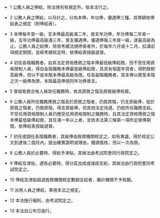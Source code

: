 * 1 公務人員之俸給，除法律另有規定外，依本法行之。

* 2 公務人員之俸給，以月計之，分為本俸，年功俸，優遇俸三種，其俸額依俸給表之規定（附俸給表）。

* 3 本俸每年晉一級，支本俸最高級滿二年，晉支年功俸，年功俸每二年晉一級，支年功俸最高級滿三年，晉支優遇俸，優遇俸每三年晉一級，達最高級為止。公務人員之給俸，除依考績法規停晉者外，於每年六月或十二月，扣滿前項規定期間，並經考績核定時，依俸給表按級遞晉。

* 4 初任各階職務者，自其法定資格應敘之階本俸最低級俸起敘，但不受任用資格限制人員，得自各階職務本俸最低級俸起敘，其具有相當年資者，得酌敘較高級俸，但以不逾本階本俸最高級為限。任各副階職務者，其本俸以敘至本階之次一級俸為限，本階最高俸視同年功俸晉支。

* 5 曾經銓敘合格人員改任職務時，依其原敘之階及原敘級俸核敘。

* 6 公務人員所任職務應敘之階高於原敘之階者，仍敘原階，仍支原級俸，低於原敘之階者，仍敘原階，得支原級俸，但其他法定待遇，仍依所任職務支給。不受任用資格限制人員仍應受任用資格限制之職務時，自其法定資格應敘之階本俸最低級俸起敘，其任滿一年以上者，並依本法第三條第一項所定晉俸期間，依俸給表按級遞晉。

* 7 初任或調任各階職務者，其級俸由銓敘機關核定之。如有異議，得於核定公文到達後二個月內，提出確實證明或理由，聲請復核，但以一次為限。

* 8 公務人員於必要時，得給予津貼，其辦法由考試院會同行政院定之。

* 9 俸給及津貼，遇有必要時，得分區加成或減成支給，其辦法由行政院會同考試院定之。

* 10 俸給及津貼超過銓敘機關核定數額支給者，審計機關不予核銷。

* 11 派用人員之俸給，準用本法之規定。

* 12 本法施行細則，由考試院定之。

* 13 本法自公布日施行。

